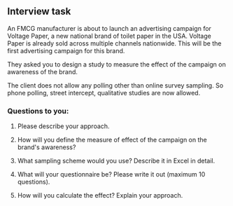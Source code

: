 ## Interview task

An FMCG manufacturer is about to launch an advertising campaign for Voltage Paper, a new national brand of toilet paper in the USA. Voltage Paper is already sold across multiple channels nationwide. This will be the first advertising campaign for this brand.

They asked you to design a study to measure the effect of the campaign on awareness of the brand.

The client does not allow any polling other than online survey sampling. So phone polling, street intercept, qualitative studies are now allowed.

### Questions to you:

1. Please describe your approach.

2. How will you define the measure of effect of the campaign on the brand's awareness?

2. What sampling scheme would you use? Describe it in Excel in detail.

3. What will your questionnaire be? Please write it out (maximum 10 questions).

4. How will you calculate the effect? Explain your approach.
